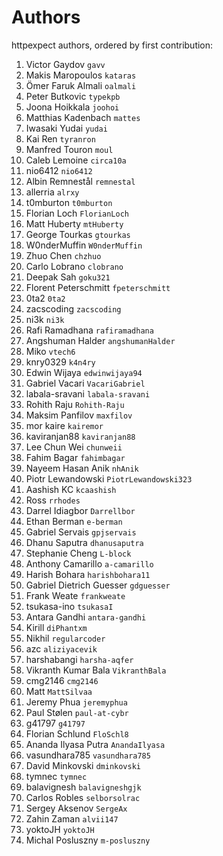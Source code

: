 # Authors

httpexpect authors, ordered by first contribution:

<!-- authors -->

1. Victor Gaydov `gavv`
2. Makis Maropoulos `kataras`
3. Ömer Faruk Almali `oalmali`
4. Peter Butkovic `typekpb`
5. Joona Hoikkala `joohoi`
6. Matthias Kadenbach `mattes`
7. Iwasaki Yudai `yudai`
8. Kai Ren `tyranron`
9. Manfred Touron `moul`
10. Caleb Lemoine `circa10a`
11. nio6412 `nio6412`
12. Albin Remnestål `remnestal`
13. allerria `alrxy`
14. t0mburton `t0mburton`
15. Florian Loch `FlorianLoch`
16. Matt Huberty `mtHuberty`
17. George Tourkas `gtourkas`
18. W0nderMuffin `W0nderMuffin`
19. Zhuo Chen `chzhuo`
20. Carlo Lobrano `clobrano`
21. Deepak Sah `goku321`
22. Florent Peterschmitt `fpeterschmitt`
23. 0ta2 `0ta2`
24. zacscoding `zacscoding`
25. ni3k `ni3k`
26. Rafi Ramadhana `rafiramadhana`
27. Angshuman Halder `angshumanHalder`
28. Miko `vtech6`
29. knry0329 `k4n4ry`
30. Edwin Wijaya `edwinwijaya94`
31. Gabriel Vacari `VacariGabriel`
32. labala-sravani `labala-sravani`
33. Rohith Raju `Rohith-Raju`
34. Maksim Panfilov `maxfilov`
35. mor kaire `kairemor`
36. kaviranjan88 `kaviranjan88`
37. Lee Chun Wei `chunweii`
38. Fahim Bagar `fahimbagar`
39. Nayeem Hasan Anik `nhAnik`
40. Piotr Lewandowski `PiotrLewandowski323`
41. Aashish KC `kcaashish`
42. Ross `rrhodes`
43. Darrel Idiagbor `Darrellbor`
44. Ethan Berman `e-berman`
45. Gabriel Servais `gpjservais`
46. Dhanu Saputra `dhanusaputra`
47. Stephanie Cheng `L-block`
48. Anthony Camarillo `a-camarillo`
49. Harish Bohara `harishbohara11`
50. Gabriel Dietrich Guesser `gdguesser`
51. Frank Weate `frankweate`
52. tsukasa-ino `tsukasaI`
53. Antara Gandhi `antara-gandhi`
54. Kirill `diPhantxm`
55. Nikhil `regularcoder`
56. azc `aliziyacevik`
57. harshabangi `harsha-aqfer`
58. Vikranth Kumar Bala `VikranthBala`
59. cmg2146 `cmg2146`
60. Matt `MattSilvaa`
61. Jeremy Phua `jeremyphua`
62. Paul Stølen `paul-at-cybr`
63. g41797 `g41797`
64. Florian Schlund `FloSchl8`
65. Ananda Ilyasa Putra `AnandaIlyasa`
66. vasundhara785 `vasundhara785`
67. David Minkovski `dminkovski`
68. tymnec `tymnec`
69. balavignesh `balavigneshgjk`
70. Carlos Robles `selborsolrac`
71. Sergey Aksenov `SergeAx`
72. Zahin Zaman `alvii147`
73. yoktoJH `yoktoJH`
74. Michal Posluszny `m-posluszny`

<!-- endauthors -->
